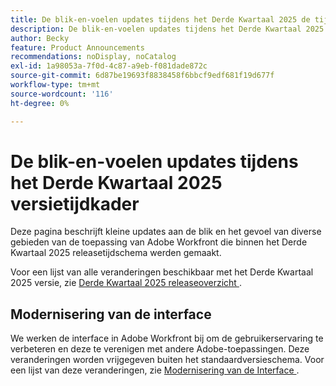 ```yaml
---
title: De blik-en-voelen updates tijdens het Derde Kwartaal 2025 de tijdkader van de versietijd
description: De blik-en-voelen updates tijdens het Derde Kwartaal 2025 de tijdkader van de versietijd
author: Becky
feature: Product Announcements
recommendations: noDisplay, noCatalog
exl-id: 1a98053a-7f0d-4c87-a9eb-f081dade872c
source-git-commit: 6d87be19693f8838458f6bbcf9edf681f19d677f
workflow-type: tm+mt
source-wordcount: '116'
ht-degree: 0%

---
```


# De blik-en-voelen updates tijdens het Derde Kwartaal 2025 versietijdkader

Deze pagina beschrijft kleine updates aan de blik en het gevoel van diverse gebieden van de toepassing van Adobe Workfront die binnen het Derde Kwartaal 2025 releasetijdschema werden gemaakt.

Voor een lijst van alle veranderingen beschikbaar met het Derde Kwartaal 2025 versie, zie [ Derde Kwartaal 2025 releaseoverzicht ](/help/quicksilver/product-announcements/product-releases/25-q3-release-activity/25-q3-release-overview.md).

<!--## New look-and-feel for Announcement Center messages

>[!NOTE]
>
>* Preview: July 10, 2025
>* Production fast release: July 17, 2025
>* Production for all customers:  July 17, 2025

Announcement Center messages now match the style of Workfront email notifications.-->

## Modernisering van de interface

We werken de interface in Adobe Workfront bij om de gebruikerservaring te verbeteren en deze te verenigen met andere Adobe-toepassingen. Deze veranderingen worden vrijgegeven buiten het standaardversieschema. Voor een lijst van deze veranderingen, zie [ Modernisering van de Interface ](/help/quicksilver/product-announcements/product-releases/interface-modernization/interface-modernization.md).
